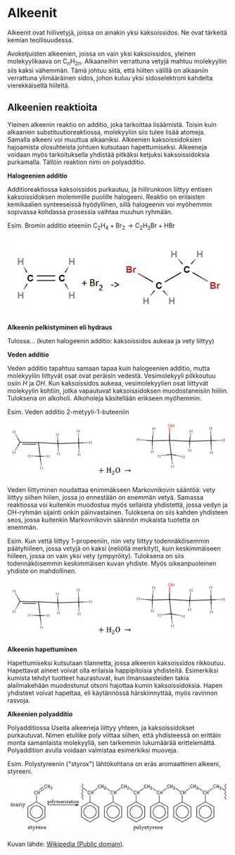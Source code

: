 # Alkeenit

Alkeenit ovat hiilivetyjä, joissa on ainakin yksi kaksoissidos. Ne ovat tärkeitä kemian teollisuudessa.

Avoketjuisten alkeenien, joissa on vain yksi kaksoissidos, yleinen molekyylikaava on $\text{C}_n \text{H}_{2n}$. Alkaaneihin verrattuna vetyjä mahtuu molekyyliin siis kaksi vähemmän. Tämä johtuu siitä, että hiilten välillä on alkaaniin verrattuna ylimääräinen sidos, johon kuluu yksi sidoselektroni kahdelta vierekkäiseltä hiileltä.

## Alkeenien reaktioita

Yleinen alkeenin reaktio on additio, joka tarkoittaa lisäämistä. Toisin kuin alkaanien substituutioreaktiossa, molekyyliin siis tulee lisää atomeja. Samalla alkeeni voi muuttua alkaaniksi. Alkeenien kaksoissidoksien hajoamista olosuhteista johtuen kutsutaan hapettumiseksi. Alkeeneja voidaan myös tarkoituksella yhdistää pitkäksi ketjuksi kaksoissidoksia purkamalla. Tällöin reaktion nimi on polyadditio.

**Halogeenien additio**

Additioreaktiossa kaksoissidos purkautuu, ja hiilirunkoon liittyy entisen kaksoissidoksen molemmille puolille halogeeni. Reaktio on erilaisten kemikaalien synteeseissä hyödyllinen, sillä halogeenin voi myöhemmin sopivassa kohdassa prosessia vaihtaa muuhun ryhmään. 

Esim. Bromin additio eteeniin $\text{C}_2 \text{H}_4 + \text{Br}_2  → \text{C}_2 \text{H}_3 \text{Br} + \text{HBr}$

![Additio, esim. 1](/images/additio1.png "Additio, esim. 1")

**Alkeenin pelkistyminen eli hydraus**

Tulossa... (kuten halogeenin additio: kaksoissidos aukeaa ja vety liittyy)

**Veden additio**

Veden additio tapahtuu samaan tapaa kuin halogeenien additio, mutta molekyyliin liittyvät osat ovat peräisin vedestä. Vesimolekyyli pilkkoutuu osiin $H$ ja $OH$. Kun kaksoissidos aukeaa, vesimolekyylien osat liittyvät molekyylin kohtiin, jotka vapautuvat kaksoissidoksen muodostaneisiin hiiliin. Tuloksena on alkoholi. Alkoholeja käsitellään erikseen myöhemmin.

Esim. Veden additio 2-metyyli-1-buteeniin

![Additio, esim. 2](/images/additio2.png "Additio, esim. 2")

Veden liittyminen noudattaa enimmäkseen Markovnikovin sääntöä: vety liittyy siihen hiilen, jossa jo ennestään on enemmän vetyä. Samassa reaktiossa voi kuitenkin muodostua myös sellaista yhdistettä, jossa vedyn ja $\text{OH}$-ryhmän sijainti onkin päinvastainen. Tuloksena on siis kahden yhdisteen seos, jossa kuitenkin Markovnikovin säännön mukaista tuotetta on enemmän.

Esim. Kun vettä liittyy 1-propeeniin, niin vety liittyy todennäköisemmin päätyhiileen, jossa vetyjä on kaksi (neliöllä merkityt), kuin keskimmäiseen hiileen, jossa on vain yksi vety (ympyröity). Tuloksena on siis todennäköisemmin keskimmäisen kuvan yhdiste. Myös oikeanpuoleinen yhdiste on mahdollinen.

![Additio, esim. 3](/images/additio2.png "Additio, esim. 3")

**Alkeenin hapettuminen**

Hapettumiseksi kutsutaan tilannetta, jossa alkeenin kaksoissidos rikkoutuu. Hapettavat aineet voivat olla erilaisia happipitoisia yhdisteitä. Esimerkiksi kumista tehdyt tuotteet haurastuvat, kun ilmansaasteiden takia alailmakehään muodostunut otsoni hajottaa kumin kaksoissidoksia. Hapen yhdisteet voivat hapettaa, eli käytännössä härskiinnyttää, myös ravinnon rasvoja.

**Alkeenien polyadditio**

Polyadditiossa Useita alkeeneja liittyy yhteen, ja kaksoissidokset purkautuvat. Nimen etuliike poly viittaa siihen, että yhdisteessä on erittäin monta samanlaista molekyyliä, sen tarkemmin lukumäärää erittelemättä. Polyaddition avulla voidaan valmistaa esimerkiksi muoveja.

Esim. Polystyreenin ("styrox") lähtökohtana on eräs aromaattinen alkeeni, styreeni.

![Polystyreeni](/images/Polystyrene_formation.png "Polystyreeni")

Kuvan lähde: [Wikipedia (Public domain)](https://commons.wikimedia.org/w/index.php?curid=426479).

